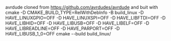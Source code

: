 avrdude cloned from https://github.com/avrdudes/avrdude and buit with
	cmake -D CMAKE_BUILD_TYPE=RelWithDebInfo -B build_linux -D HAVE_LINUXGPIO=OFF -D HAVE_LINUXSPI=OFF -D HAVE_LIBFTDI=OFF -D HAVE_LIBHID=OFF -D HAVE_LIBUSB=OFF -D HAVE_LIBELF=OFF -D HAVE_LIBREADLINE=OFF -D HAVE_PARPORT=OFF -D HAVE_LIBUSB_1_0=OFF
	cmake --build build_linux/
